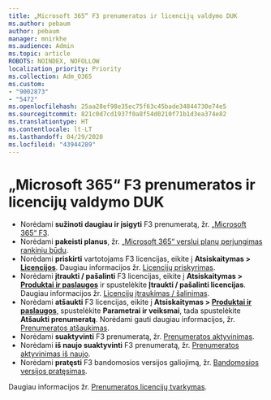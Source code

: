 ```yaml
---
title: „Microsoft 365“ F3 prenumeratos ir licencijų valdymo DUK
ms.author: pebaum
author: pebaum
manager: mnirkhe
ms.audience: Admin
ms.topic: article
ROBOTS: NOINDEX, NOFOLLOW
localization_priority: Priority
ms.collection: Adm_O365
ms.custom:
- "9002873"
- "5472"
ms.openlocfilehash: 25aa28ef98e35ec75f63c45bade34844730e74e5
ms.sourcegitcommit: 821c0d7cd1937f0a8f54d0210f71b1d3ea374e82
ms.translationtype: HT
ms.contentlocale: lt-LT
ms.lasthandoff: 04/29/2020
ms.locfileid: "43944289"
---
```

# <a name="microsoft-365-f3-subscription-and-license-management-faq"></a>„Microsoft 365“ F3 prenumeratos ir licencijų valdymo DUK

- Norėdami **sužinoti daugiau ir įsigyti** F3 prenumeratą, žr. [„Microsoft 365“ F3](https://www.microsoft.com/microsoft-365/microsoft-365-enterprise-f3?activetab=pivot%3aoverviewtab).
- Norėdami **pakeisti planus**, žr. [„Microsoft 365“ verslui planų perjungimas rankiniu būdu](https://docs.microsoft.com/microsoft-365/commerce/subscriptions/switch-plans-manually?view=o365-worldwide).
- Norėdami **priskirti** vartotojams F3 licencijas, eikite į **Atsiskaitymas > [Licencijos](https://go.microsoft.com/fwlink/p/?linkid=842264)**. Daugiau informacijos žr. [Licencijų priskyrimas](https://docs.microsoft.com/microsoft-365/admin/manage/assign-licenses-to-users?view=o365-worldwide).
- Norėdami **įtraukti / pašalinti** F3 licencijas, eikite į **Atsiskaitymas > [Produktai ir paslaugos](https://go.microsoft.com/fwlink/p/?linkid=842054)** ir spustelėkite **Įtraukti / pašalinti licencijas**. Daugiau informacijos žr. [Licencijų įtraukimas / šalinimas](https://docs.microsoft.com/microsoft-365/commerce/licenses/buy-licenses?view=o365-worldwide#add-or-remove-licenses-for-your-business-subscription). 
- Norėdami **atšaukti** F3 licencijas, eikite į **Atsiskaitymas > [Produktai ir paslaugos](https://go.microsoft.com/fwlink/p/?linkid=842054)**, spustelėkite **Parametrai ir veiksmai**, tada spustelėkite **Atšaukti prenumeratą**. Norėdami gauti daugiau informacijos, žr. [Prenumeratos atšaukimas](https://docs.microsoft.com/officF365/admin/subscriptions-and-billing/cancel-your-subscription).
- Norėdami **suaktyvinti** F3 prenumeratą, žr. [Prenumeratos aktyvinimas](https://docs.microsoft.com/alchemyinsights/activate-your-office-365-subscription).
- Norėdami **iš naujo suaktyvinti** F3 prenumeratą, žr. [Prenumeratos aktyvinimas iš naujo](https://docs.microsoft.com/alchemyinsights/reactivate-your-subscription).
- Norėdami **pratęsti** F3 bandomosios versijos galiojimą, žr. [Bandomosios versijos pratęsimas](https://docs.microsoft.com/alchemyinsights/extend-your-trial-for-office-365-for-business).

Daugiau informacijos žr. [Prenumeratos licencijų tvarkymas](https://docs.microsoft.com/microsoft-365/commerce/licenses/buy-licenses?view=o365-worldwide#add-or-remove-licenses-for-your-business-subscription).
